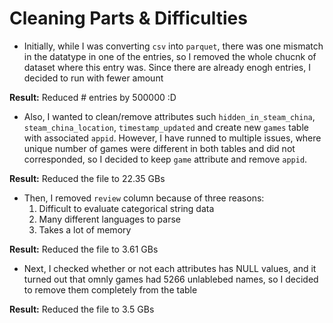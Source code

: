 # Cleaning Parts & Difficulties

- Initially, while I was converting `csv` into `parquet`, there was one mismatch in the datatype in one of the entries, so I removed the whole chucnk of dataset where this entry was. Since there are already enogh entries, I decided to run with fewer amount 

**Result:** Reduced # entries by 500000 :D

- Also, I wanted to clean/remove attributes such `hidden_in_steam_china`, `steam_china_location`, `timestamp_updated` and create new `games` table with associated `appid`. However, I have runned to multiple issues, where unique number of games were different in both tables and did not corresponded, so I decided to keep `game` attribute and remove `appid`. 

**Result:** Reduced the file to 22.35 GBs

- Then, I removed `review` column because of three reasons:
    1. Difficult to evaluate categorical string data
    2. Many different languages to parse
    3. Takes a lot of memory

**Result:** Reduced the file to 3.61 GBs

- Next, I checked whether or not each attributes has NULL values, and it turned out that omnly games had 5266 unlablebed names, so I decided to remove them completely from the table

**Result:** Reduced the file to 3.5 GBs


# 


